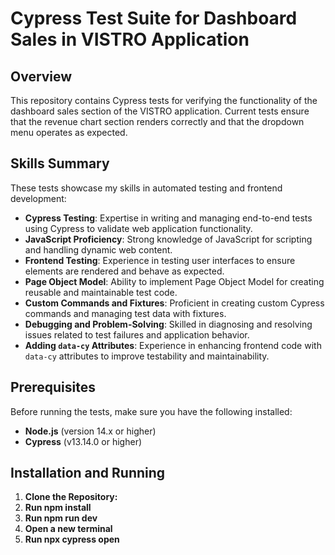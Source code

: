# Cypress Test Suite for Dashboard Sales in VISTRO Application

## Overview

This repository contains Cypress tests for verifying the functionality of the dashboard sales section of the VISTRO application. Current tests ensure that the revenue chart section renders correctly and that the dropdown menu operates as expected.

## Skills Summary

These tests showcase my skills in automated testing and frontend development:

- **Cypress Testing**: Expertise in writing and managing end-to-end tests using Cypress to validate web application functionality.
- **JavaScript Proficiency**: Strong knowledge of JavaScript for scripting and handling dynamic web content.
- **Frontend Testing**: Experience in testing user interfaces to ensure elements are rendered and behave as expected.
- **Page Object Model**: Ability to implement Page Object Model for creating reusable and maintainable test code.
- **Custom Commands and Fixtures**: Proficient in creating custom Cypress commands and managing test data with fixtures.
- **Debugging and Problem-Solving**: Skilled in diagnosing and resolving issues related to test failures and application behavior.
- **Adding `data-cy` Attributes**: Experience in enhancing frontend code with `data-cy` attributes to improve testability and maintainability.

## Prerequisites

Before running the tests, make sure you have the following installed:

- **Node.js** (version 14.x or higher)
- **Cypress** (v13.14.0 or higher)

## Installation and Running

1. **Clone the Repository:**
2. **Run npm install**
3. **Run npm run dev**
4. **Open a new terminal**
3. **Run npx cypress open**

